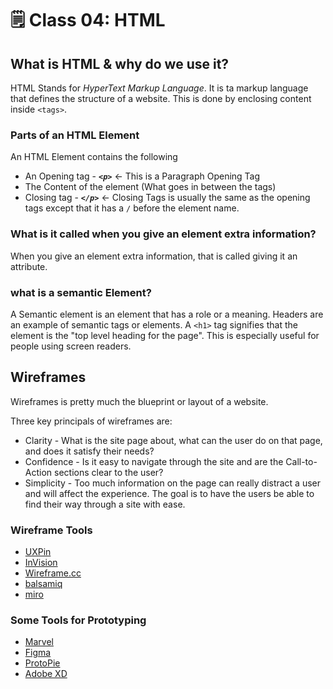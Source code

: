 # 🗒️ Class 04: HTML

## What is HTML &amp; why do we use it?

HTML Stands for *HyperText Markup Language*. It is ta markup language that defines the structure of a website. This is done by enclosing content inside `<tags>`.

### Parts of an HTML Element

An HTML Element contains the following

* An Opening tag -  ***`<p>`*** <- This is a Paragraph Opening Tag
* The Content of the element (What goes in between the tags)
* Closing tag - ***`</p>`*** <- Closing Tags is usually the same as the opening tags except that it has a `/` before the element name.

### What is it called when you give an element extra information?

When you give an element extra information, that is called giving it an attribute.

### what is a semantic Element?

A Semantic element is an element that has a role or a meaning. Headers are an example of semantic tags or elements. A `<h1>` tag signifies that the element is the "top level heading for the page". This is especially useful for people using screen readers.

## Wireframes

Wireframes is pretty much the blueprint or layout of a website.

Three key principals of wireframes are:

* Clarity - What is the site page about, what can the user do on that page, and does it satisfy their needs?
* Confidence - Is it easy to navigate through the site and are the Call-to-Action sections clear to the user?
* Simplicity - Too much information on the page can really distract a user and will affect the experience. The goal is to have the users be able to find their way through a site with ease.

### Wireframe Tools

* [UXPin](https://www.uxpin.com/)
* [InVision](http://www.invisionapp.com/)
* [Wireframe.cc](https://wireframe.cc/)
* [balsamiq](https://balsamiq.com)
* [miro](https://miro.com)

### Some Tools for Prototyping

* [Marvel](https://marvelapp.com/)
* [Figma](https://www.figma.com/)
* [ProtoPie](https://www.protopie.io/)
* [Adobe XD](https://helpx.adobe.com/xd/help/adobe-xd-overview.html)

<!--
DL (Description Use) vs OL/UL
Using <Menu> vs <ul>
<b> vs <strong>
-->
